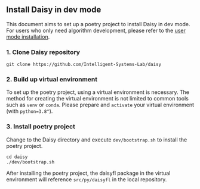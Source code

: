 ## Install Daisy in dev mode
This document aims to set up a poetry project to install Daisy in dev mode. For users who only need algorithm development, please refer to the [user mode installation](./user_mode.md).


### 1. Clone Daisy repository
```
git clone https://github.com/Intelligent-Systems-Lab/daisy
```


### 2. Build up virtual environment
To set up the poetry project, using a virtual environment is necessary. The method for creating the virtual environment is not limited to common tools such as `venv` or `conda`. Please prepare and `activate` your virtual environment (with `python=3.8^`).


### 3. Install poetry project
Change to the Daisy directory and execute `dev/bootstrap.sh` to install the poetry project.
```
cd daisy
./dev/bootstrap.sh
```
After installing the poetry project, the daisyfl package in the virtual environment will reference `src/py/daisyfl` in the local repository.

